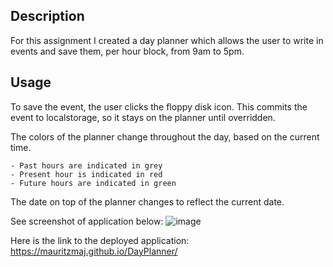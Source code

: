 ## Description

For this assignment I created a day planner which allows the user to write in events and save them, per
hour block, from 9am to 5pm.

## Usage

To save the event, the user clicks the floppy disk icon.
This commits the event to localstorage, so it stays on the planner until overridden.

The colors of the planner change throughout the day, based on the current time. 

    - Past hours are indicated in grey
    - Present hour is indicated in red
    - Future hours are indicated in green

The date on top of the planner changes to reflect the current date.

See screenshot of application below:
![image](https://user-images.githubusercontent.com/105758175/208552315-364e48f2-3b6c-49ac-9076-efc55cba1b32.png)

Here is the link to the deployed application:
https://mauritzmaj.github.io/DayPlanner/
